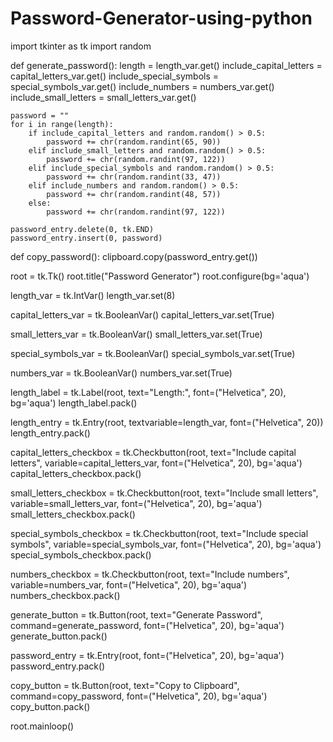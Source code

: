 # Password-Generator-using-python
import tkinter as tk
import random

def generate_password():
    length = length_var.get()
    include_capital_letters = capital_letters_var.get()
    include_special_symbols = special_symbols_var.get()
    include_numbers = numbers_var.get()
    include_small_letters = small_letters_var.get()

    password = ""
    for i in range(length):
        if include_capital_letters and random.random() > 0.5:
            password += chr(random.randint(65, 90))
        elif include_small_letters and random.random() > 0.5:
            password += chr(random.randint(97, 122))
        elif include_special_symbols and random.random() > 0.5:
            password += chr(random.randint(33, 47))
        elif include_numbers and random.random() > 0.5:
            password += chr(random.randint(48, 57))
        else:
            password += chr(random.randint(97, 122))

    password_entry.delete(0, tk.END)
    password_entry.insert(0, password)

def copy_password():
    clipboard.copy(password_entry.get())

root = tk.Tk()
root.title("Password Generator")
root.configure(bg='aqua')

length_var = tk.IntVar()
length_var.set(8) 

capital_letters_var = tk.BooleanVar()
capital_letters_var.set(True)

small_letters_var = tk.BooleanVar()
small_letters_var.set(True)

special_symbols_var = tk.BooleanVar()
special_symbols_var.set(True)

numbers_var = tk.BooleanVar()
numbers_var.set(True)

length_label = tk.Label(root, text="Length:", font=("Helvetica", 20), bg='aqua')
length_label.pack()

length_entry = tk.Entry(root, textvariable=length_var, font=("Helvetica", 20))
length_entry.pack()

capital_letters_checkbox = tk.Checkbutton(root, text="Include capital letters", variable=capital_letters_var, font=("Helvetica", 20), bg='aqua')
capital_letters_checkbox.pack()

small_letters_checkbox = tk.Checkbutton(root, text="Include small letters", variable=small_letters_var, font=("Helvetica", 20), bg='aqua')
small_letters_checkbox.pack()

special_symbols_checkbox = tk.Checkbutton(root, text="Include special symbols", variable=special_symbols_var, font=("Helvetica", 20), bg='aqua')
special_symbols_checkbox.pack()

numbers_checkbox = tk.Checkbutton(root, text="Include numbers", variable=numbers_var, font=("Helvetica", 20), bg='aqua')
numbers_checkbox.pack()

generate_button = tk.Button(root, text="Generate Password", command=generate_password, font=("Helvetica", 20), bg='aqua')
generate_button.pack()

password_entry = tk.Entry(root, font=("Helvetica", 20), bg='aqua')
password_entry.pack()

copy_button = tk.Button(root, text="Copy to Clipboard", command=copy_password, font=("Helvetica", 20), bg='aqua')
copy_button.pack()

root.mainloop()

